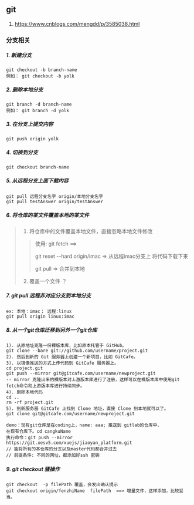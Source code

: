 ## git
1. https://www.cnblogs.com/mengdd/p/3585038.html

### 分支相关
##### 1. 新建分支
```
git checkout -b branch-name
例如： git checkout -b yolk
```

##### 2. 删除本地分支
```
git branch -d branch-name
例如： git branch -d yolk
```

##### 3. 在分支上提交内容
```
git push origin yolk
```

##### 4. 切换到分支
```
git checkout branch-name
```

##### 5. 从远程分支上面下载内容
```
git pull 远程分支名字 origin/本地分支名字
git pull testAnswer origin/testAnswer
```

##### 6. 将仓库的某文件覆盖本地的某文件
> 1. 将仓库中的文件覆盖本地文件，直接忽略本地文件修改
> 
>> 使用: git fetch ==> 
>>  
>>  git reset --hard origin/imac => 从远程imac分支上 将代码下载下来
>>  
>>  git pull => 合并到本地
>>  
> 
> 2. 覆盖一个文件 ？
> 

##### 7. git pull 远程非对应分支到本地分支
```
ex: 本地：imac； 远程:linux
git pull origin linux:imac
```

##### 8. 从一个git仓库迁移到另外一个git仓库
```
1). 从原地址克隆一份裸版本库，比如原本托管于 GitHub。
git clone --bare git://github.com/username/project.git
2). 然后到新的 Git 服务器上创建一个新项目，比如 GitCafe。
3). 以镜像推送的方式上传代码到 GitCafe 服务器上。
cd project.git
git push --mirror git@gitcafe.com/username/newproject.git
-- mirror 克隆出来的裸版本对上游版本库进行了注册，这样可以在裸版本库中使用git fetch命令和上游版本库进行持续同步。
4). 删除本地代码
cd ..
rm -rf project.git
5). 到新服务器 GitCafe 上找到 Clone 地址，直接 Clone 到本地就可以了。
git clone git@gitcafe.com/username/newproject.git

demo：现有git仓库是在coding上，name: aaa; 推送到 gitlab的仓库中，
在现有仓库下。cd cangkuName
执行命令：git push --mirror https://git.xesv5.com/xuejs/jiaoyan_platform.git
// 能将所有的本仓库的分支以及master代码都合并过去
// 前提条件: 不同的网址，都添加好ssh 密钥
```

##### 9. git checkout 骚操作
```
git checkout  -p filePath 覆盖，会发出确认提示
git checkout origin/fenzhiName  filePath  ==> 增量文件，这样添加，比较妥当。
```